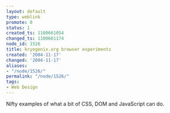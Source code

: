```yaml
---
layout: default
type: weblink
promote: 0
status: 1
created_ts: 1100661054
changed_ts: 1100661174
node_id: 1526
title: kryogenix.org browser experiments
created: '2004-11-17'
changed: '2004-11-17'
aliases:
- "/node/1526/"
permalink: "/node/1526/"
tags:
- Web Design
---
```

Nifty examples of what a bit of CSS, DOM and JavaScript can do.
